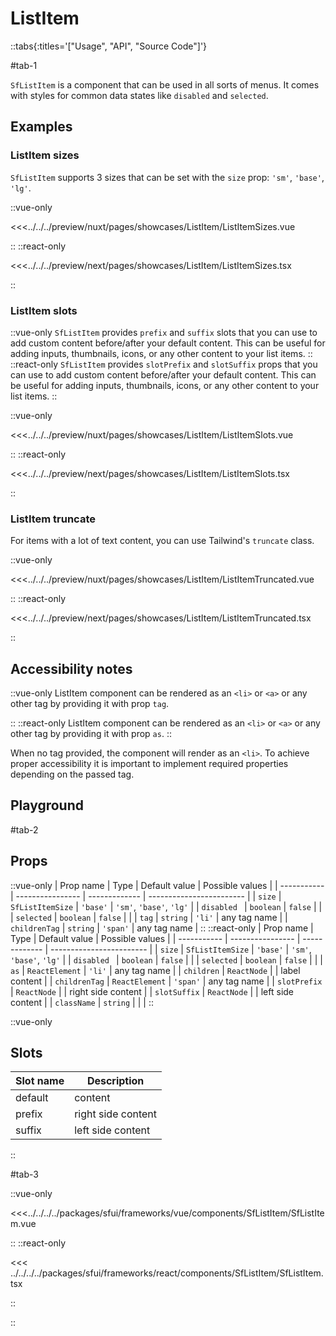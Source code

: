 # ListItem

::tabs{:titles='["Usage", "API", "Source Code"]'}

#tab-1

`SfListItem` is a component that can be used in all sorts of menus. It comes with styles for common data states like `disabled` and `selected`.

## Examples

### ListItem sizes

`SfListItem` supports 3 sizes that can be set with the `size` prop: `'sm'`, `'base'`, `'lg'`.

<Showcase showcase-name="ListItem/ListItemSizes" style="min-height:250px">

::vue-only

<<<../../../preview/nuxt/pages/showcases/ListItem/ListItemSizes.vue

::
::react-only

<<<../../../preview/next/pages/showcases/ListItem/ListItemSizes.tsx

::
</Showcase>

### ListItem slots

::vue-only
`SfListItem` provides `prefix` and `suffix` slots that you can use to add custom content before/after your default content. This can be useful for adding inputs, thumbnails, icons, or any other content to your list items.
::
::react-only
`SfListItem` provides `slotPrefix` and `slotSuffix` props that you can use to add custom content before/after your default content. This can be useful for adding inputs, thumbnails, icons, or any other content to your list items.
::
<Showcase showcase-name="ListItem/ListItemSlots" >

::vue-only

<<<../../../preview/nuxt/pages/showcases/ListItem/ListItemSlots.vue

::
::react-only

<<<../../../preview/next/pages/showcases/ListItem/ListItemSlots.tsx

::
</Showcase>

### ListItem truncate

For items with a lot of text content, you can use Tailwind's `truncate` class.

<Showcase showcase-name="ListItem/ListItemTruncated" >

::vue-only

<<<../../../preview/nuxt/pages/showcases/ListItem/ListItemTruncated.vue

::
::react-only

<<<../../../preview/next/pages/showcases/ListItem/ListItemTruncated.tsx

::
</Showcase>

## Accessibility notes

::vue-only
ListItem component can be rendered as an `<li>` or `<a>` or any other tag by providing it with prop `tag`. 

::
::react-only
ListItem component can be rendered as an `<li>` or `<a>` or any other tag by providing it with prop `as`.
::


When no tag provided, the component will render as an `<li>`. To achieve proper accessibility it is important to implement required properties depending on the passed tag.

## Playground

<Generate />

#tab-2

## Props


::vue-only
| Prop name   | Type             | Default value | Possible values          |
| ----------- | ---------------- | ------------- | ------------------------ |
| `size`      | `SfListItemSize` | `'base'`      | `'sm'`, `'base'`, `'lg'` |
| `disabled ` | `boolean`        | `false`       |                          |
| `selected`  | `boolean`        | `false`       |                          |
| `tag`                | `string`        | `'li'`           | any tag name               |
| `childrenTag`        | `string`        | `'span'`            | any tag name               |
::
::react-only
| Prop name   | Type             | Default value | Possible values          |
| ----------- | ---------------- | ------------- | ------------------------ |
| `size`      | `SfListItemSize` | `'base'`      | `'sm'`, `'base'`, `'lg'` |
| `disabled ` | `boolean`        | `false`       |                          |
| `selected`  | `boolean`        | `false`       |                          |
| `as`                 | `ReactElement`  | `'li'`            | any tag name               |
| `children`           | `ReactNode`     |               | label content              |
| `childrenTag`        | `ReactElement`  | `'span'`            | any tag name               |
| `slotPrefix`         | `ReactNode`     |               | right side content         |
| `slotSuffix`         | `ReactNode`     |               | left side content          |
| `className`          | `string`        |               |                            |
::

::vue-only

## Slots

| Slot name | Description        |
| --------- | ------------------ |
| default   | content            |
| prefix    | right side content |
| suffix    | left side content  |

::

#tab-3


::vue-only

<<<../../../../packages/sfui/frameworks/vue/components/SfListItem/SfListItem.vue

::
::react-only

<<< ../../../../packages/sfui/frameworks/react/components/SfListItem/SfListItem.tsx

::

::
